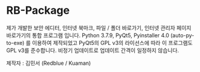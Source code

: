 # RB-Package
제가 개발한 보안 에디터, 인터넷 북마크, 파일 / 폴더 바로가기, 인터넷 관리자 페이지 바로가기의 통합 프로그램 입니다.
Python 3.7.9, PyQt5, Pyinstaller 4.0 (auto-py-to-exe) 를 이용하여 제작되었고
PyQt5의 GPL v3의 라이선스에 따라 이 프로그램도 GPL v3를 준수합니다.
비정기 업데이트로 업데이트 간격이 일정하지 않습니다.

제작자 : 김민서 (Redblue / Kuaman)
